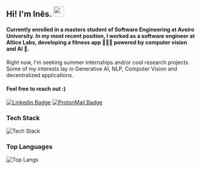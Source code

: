 ## Hi! I'm Inês.  <img src="https://media.giphy.com/media/hvRJCLFzcasrR4ia7z/giphy.gif" width="28px" height="28px">

<h4>Currently enrolled in a masters student of Software Engineering at Aveiro University. In my most recent position, I worked as a software engineer at Altice Labs, developing a fitness app 🏋🏻‍♀️ powered by computer vision and AI 🤖. </h4> 

Right now, I'm seeking summer internships and/or cool research projects. Some of my interests lay in Generative AI, NLP, Computer Vision and decentralized applications. 

<h4> Feel free to reach out :) </h4>

[![Linkedin Badge](https://img.shields.io/badge/LinkedIn-0077B5?style=for-the-badge&logo=linkedin&logoColor=white)](https://www.linkedin.com/in/in%C3%AAs-castro-baptista/)
[![ProtonMail Badge](https://img.shields.io/badge/ProtonMail-8B89CC?style=for-the-badge&logo=protonmail&logoColor=white)](mailto:ines-castro-b@proton.me)

<h3>Tech Stack</h3>

<img src="https://skillicons.dev/icons?i=python,c,cpp,java,mysql,linux,spring,react,docker,flutter,git&perline=20" alt="Tech Stack" /> 

<h3>Top Languages</h3>

![Top Langs](https://github-readme-stats.vercel.app/api/top-langs/?username=icbaptista&layout=compact)
